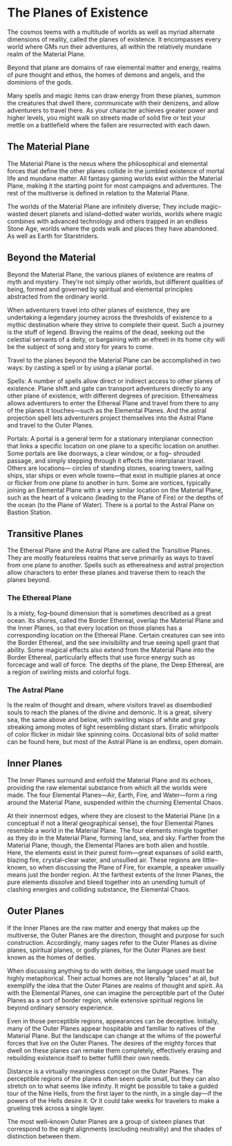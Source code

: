 # The Planes of Existence
The cosmos teems with a multitude of worlds as well as myriad alternate dimensions of reality, called the planes of existence. It encompasses every world where GMs run their adventures, all within the relatively mundane realm of the Material Plane.

Beyond that plane are domains of raw elemental matter and energy, realms of pure thought and ethos, the homes of demons and angels, and the dominions of the gods.

Many spells and magic items can draw energy from these planes, summon the creatures that dwell there, communicate with their denizens, and allow adventurers to travel there. As your character achieves greater power and higher levels, you might walk on streets made of solid fire or test your mettle on a battlefield where the fallen are resurrected with each dawn.

## The Material Plane
The Material Plane is the nexus where the philosophical and elemental forces that define the other planes collide in the jumbled existence of mortal life and mundane matter. All fantasy gaming worlds exist within the Material Plane, making it the starting point for most campaigns and adventures. The rest of the multiverse is defined in relation to the Material Plane.

The worlds of the Material Plane are infinitely diverse; They include magic–wasted desert planets and island–dotted water worlds, worlds where magic combines with advanced technology and others trapped in an endless Stone Age, worlds where the gods walk and places they have abandoned. As well as Earth for Starstriders.

## Beyond the Material
Beyond the Material Plane, the various planes of existence are realms of myth and mystery. They’re not simply other worlds, but different qualities of being, formed and governed by spiritual and elemental principles abstracted from the ordinary world.

When adventurers travel into other planes of existence, they are undertaking a legendary journey across the thresholds of existence to a mythic destination where they strive to complete their quest. Such a journey is the stuff of legend. Braving the realms of the dead, seeking out the celestial servants of a deity, or bargaining with an efreeti in its home city will be the subject of song and story for years to come.


Travel to the planes beyond the Material Plane can be accomplished in two ways: by casting a spell or by using a planar portal.

Spells: A number of spells allow direct or indirect access to other planes of existence. Plane shift and gate can transport adventurers directly to any other plane of existence, with different degrees of precision. Etherealness allows adventurers to enter the Ethereal Plane and travel from there to any of the planes it touches—such as the Elemental Planes. And the astral projection spell lets adventurers project themselves into the Astral Plane and travel to the Outer Planes.

Portals: A portal is a general term for a stationary interplanar connection that links a specific location on one plane to a specific location on another. Some portals are like doorways, a clear window, or a fog– shrouded passage, and simply stepping through it effects the interplanar travel. Others are locations— circles of standing stones, soaring towers, sailing ships, star ships or even whole towns—that exist in multiple planes at once or flicker from one plane to another in turn. Some are vortices, typically joining an Elemental Plane with a very similar location on the Material Plane, such as the heart of a volcano (leading to the Plane of Fire) or the depths of the ocean (to the Plane of Water). There is a portal to the Astral Plane on Bastion Station.

## Transitive Planes
The Ethereal Plane and the Astral Plane are called the Transitive Planes. They are mostly featureless realms that serve primarily as ways to travel from one plane to another. Spells such as etherealness and astral projection allow characters to enter these planes and traverse them to reach the planes beyond.

### The Ethereal Plane 
Is a misty, fog–bound dimension that is sometimes described as a great ocean. Its shores, called the Border Ethereal, overlap the Material Plane and the Inner Planes, so that every location on those planes has a corresponding location on the Ethereal Plane. Certain creatures can see into the Border Ethereal, and the see invisibility and true seeing spell grant that ability. Some magical effects also extend from the Material Plane into the Border Ethereal, particularly effects that use force energy such as forcecage and wall of force. The depths of the plane, the Deep Ethereal, are a region of swirling mists and colorful fogs.

### The Astral Plane 
Is the realm of thought and dream, where visitors travel as disembodied souls to reach the planes of the divine and demonic. It is a great, silvery sea, the same above and below, with swirling wisps of white and gray streaking among motes of light resembling distant stars. Erratic whirlpools of color flicker in midair like spinning coins. Occasional bits of solid matter can be found here, but most of the Astral Plane is an endless, open domain.

## Inner Planes
The Inner Planes surround and enfold the Material Plane and its echoes, providing the raw elemental substance from which all the worlds were made. The four Elemental Planes—Air, Earth, Fire, and Water—form a ring around the Material Plane, suspended within the churning Elemental Chaos.

At their innermost edges, where they are closest to the Material Plane (in a conceptual if not a literal geographical sense), the four Elemental Planes resemble a world in the Material Plane. The four elements mingle together as they do in the Material Plane, forming land, sea, and sky. Farther from the Material Plane, though, the Elemental Planes are both alien and hostile. Here, the elements exist in their purest form—great expanses of solid earth, blazing fire, crystal–clear water, and unsullied air. These regions are little–known, so when discussing the Plane of Fire, for example, a speaker usually means just the border region. At the farthest extents of the Inner Planes, the pure elements dissolve and bleed together into an unending tumult of clashing energies and colliding substance, the Elemental Chaos.

## Outer Planes
If the Inner Planes are the raw matter and energy that makes up the multiverse, the Outer Planes are the direction, thought and purpose for such construction. Accordingly, many sages refer to the Outer Planes as divine planes, spiritual planes, or godly planes, for the Outer Planes are best known as the homes of deities.

When discussing anything to do with deities, the language used must be highly metaphorical. Their actual homes are not literally “places” at all, but exemplify the idea that the Outer Planes are realms of thought and spirit. As with the Elemental Planes, one can imagine the perceptible part of the Outer Planes as a sort of border region, while extensive spiritual regions lie beyond ordinary sensory experience.

Even in those perceptible regions, appearances can be deceptive. Initially, many of the Outer Planes appear hospitable and familiar to natives of the Material Plane. But the landscape can change at the whims of the powerful forces that live on the Outer Planes. The desires of the mighty forces that dwell on these planes can remake them completely, effectively erasing and rebuilding existence itself to better fulfill their own needs.

Distance is a virtually meaningless concept on the Outer Planes. The perceptible regions of the planes often seem quite small, but they can also stretch on to what seems like infinity. It might be possible to take a guided tour of the Nine Hells, from the first layer to the ninth, in a single day—if the powers of the Hells desire it. Or it could take weeks for travelers to make a grueling trek across a single layer.

The most well–known Outer Planes are a group of sixteen planes that correspond to the eight alignments (excluding neutrality) and the shades of distinction between them.